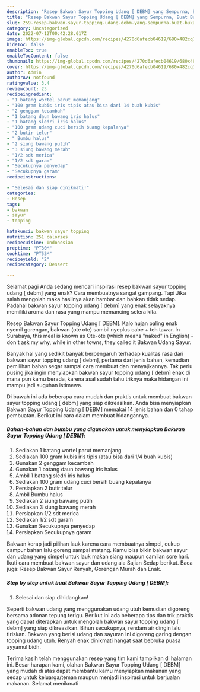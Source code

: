 ```yaml
---
description: "Resep Bakwan Sayur Topping Udang [ DEBM] yang Sempurna, Buat Buka Puasa}"
title: "Resep Bakwan Sayur Topping Udang [ DEBM] yang Sempurna, Buat Buka Puasa}"
slug: 259-resep-bakwan-sayur-topping-udang-debm-yang-sempurna-buat-buka-puasa
category: Uncategorized
date: 2022-07-12T00:42:28.017Z
image: https://img-global.cpcdn.com/recipes/4270d6afecb04619/680x482cq70/bakwan-sayur-topping-udang-debm-foto-resep-utama.jpg
hideToc: false
enableToc: true
enableTocContent: false
thumbnail: https://img-global.cpcdn.com/recipes/4270d6afecb04619/680x482cq70/bakwan-sayur-topping-udang-debm-foto-resep-utama.jpg
cover: https://img-global.cpcdn.com/recipes/4270d6afecb04619/680x482cq70/bakwan-sayur-topping-udang-debm-foto-resep-utama.jpg
author: Admin
authorAv: notfound
ratingvalue: 3.4
reviewcount: 23
recipeingredient:
- "1 batang wortel parut memanjang"
- "100 gram kubis iris tipis atau bisa dari 14 buah kubis"
- "2 genggam kecambah"
- "1 batang daun bawang iris halus"
- "1 batang sledri iris halus"
- "100 gram udang cuci bersih buang kepalanya"
- "2 butir telur"
- " Bumbu halus"
- "2 siung bawang putih"
- "3 siung bawang merah"
- "1/2 sdt merica"
- "1/2 sdt garam"
- "Secukupnya penyedap"
- "Secukupnya garam"
recipeinstructions:

- "Selesai dan siap dinikmati!"
categories:
- Resep
tags:
- bakwan
- sayur
- topping

katakunci: bakwan sayur topping 
nutrition: 251 calories
recipecuisine: Indonesian
preptime: "PT30M"
cooktime: "PT53M"
recipeyield: "2"
recipecategory: Dessert

---
```



Selamat pagi Anda sedang mencari inspirasi resep bakwan sayur topping udang [ debm] yang enak? Cara membuatnya sangat gampang. Tapi Jika salah mengolah maka hasilnya akan hambar dan bahkan tidak sedap. Padahal bakwan sayur topping udang [ debm] yang enak selayaknya memiliki aroma dan rasa yang mampu memancing selera kita.


Resep Bakwan Sayur Topping Udang [ DEBM]. Kalo hujan paling enak nyemil gorengan, bakwan (ote ote) sambil nyeplus cabe + teh tawar. In Surabaya, this meal is known as Ote-ote (which means &#34;naked&#34; in English) - don&#39;t ask my why, while in other towns, they called it Bakwan Udang Sayur.

Banyak hal yang sedikit banyak berpengaruh terhadap kualitas rasa dari bakwan sayur topping udang [ debm], pertama dari jenis bahan, kemudian pemilihan bahan segar sampai cara membuat dan menyajikannya. Tak perlu pusing jika ingin menyiapkan bakwan sayur topping udang [ debm] enak di mana pun kamu berada, karena asal sudah tahu triknya maka hidangan ini mampu jadi suguhan istimewa.


Di bawah ini ada beberapa cara mudah dan praktis untuk membuat bakwan sayur topping udang [ debm] yang siap dikreasikan. Anda bisa menyiapkan Bakwan Sayur Topping Udang [ DEBM] memakai 14 jenis bahan dan 0 tahap pembuatan. Berikut ini cara dalam membuat hidangannya.

<!--inarticleads1-->

##### Bahan-bahan dan bumbu yang digunakan untuk menyiapkan Bakwan Sayur Topping Udang [ DEBM]:

1. Sediakan 1 batang wortel parut memanjang
1. Sediakan 100 gram kubis iris tipis (atau bisa dari 1/4 buah kubis)
1. Gunakan 2 genggam kecambah
1. Gunakan 1 batang daun bawang iris halus
1. Ambil 1 batang sledri iris halus
1. Sediakan 100 gram udang cuci bersih buang kepalanya
1. Persiapkan 2 butir telur
1. Ambil  Bumbu halus
1. Sediakan 2 siung bawang putih
1. Sediakan 3 siung bawang merah
1. Persiapkan 1/2 sdt merica
1. Sediakan 1/2 sdt garam
1. Gunakan Secukupnya penyedap
1. Persiapkan Secukupnya garam


Bakwan kerap jadi pilihan lauk karena cara membuatnya simpel, cukup campur bahan lalu goreng sampai matang. Kamu bisa bikin bakwan sayur dan udang yang simpel untuk lauk makan siang maupun camilan sore hari. Ikuti cara membuat bakwan sayur dan udang ala Sajian Sedap berikut. Baca juga: Resep Bakwan Sayur Renyah, Gorengan Murah dan Enak. 

<!--inarticleads2-->

##### Step by step untuk buat Bakwan Sayur Topping Udang [ DEBM]:


1. Selesai dan siap dihidangkan!

Seperti bakwan udang yang menggunakan udang utuh kemudian digoreng bersama adonan tepung terigu. Berikut ini ada beberapa tips dan trik praktis yang dapat diterapkan untuk mengolah bakwan sayur topping udang [ debm] yang siap dikreasikan. Bihun secukupnya, rendam air dingin lalu tiriskan. Bakwan yang berisi udang dan sayuran ini digoreng garing dengan topping udang utuh. Renyah enak dinikmati hangat saat bebruka puasa ayyamul bidh. 

Terima kasih telah menggunakan resep yang tim kami tampilkan di halaman ini. Besar harapan kami, olahan Bakwan Sayur Topping Udang [ DEBM] yang mudah di atas dapat membantu kamu menyiapkan makanan yang sedap untuk keluarga/teman maupun menjadi inspirasi untuk berjualan makanan. Selamat menikmati
